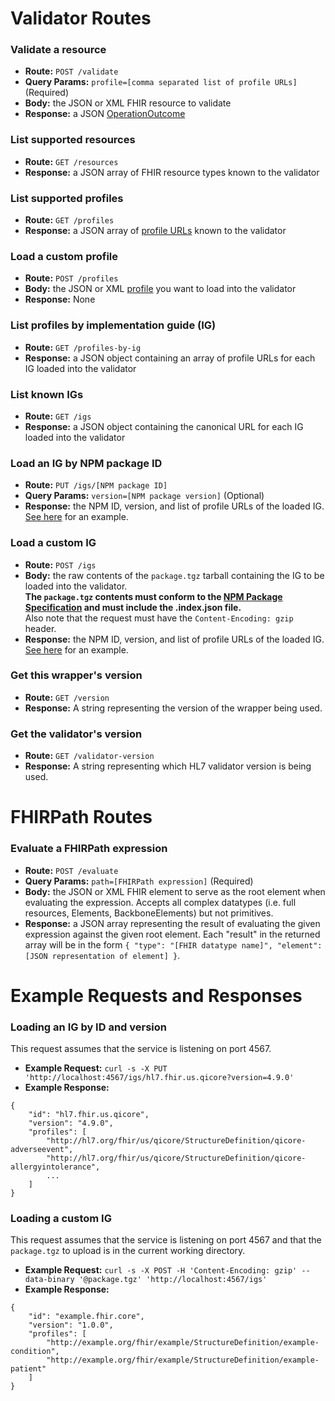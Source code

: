 # Validator Routes

### Validate a resource
- **Route:**
`POST /validate`
- **Query Params:**
`profile=[comma separated list of profile URLs]` (Required)
- **Body:**
the JSON or XML FHIR resource to validate
- **Response:**
a JSON [OperationOutcome](https://www.hl7.org/fhir/operationoutcome.html)

### List supported resources
- **Route:**
`GET /resources`
- **Response:**
a JSON array of FHIR resource types known to the validator

### List supported profiles
- **Route:**
`GET /profiles`
- **Response:**
a JSON array of [profile URLs](http://www.hl7.org/fhir/structuredefinition-definitions.html#StructureDefinition.url) known to the validator

### Load a custom profile
- **Route:**
`POST /profiles`
- **Body:**
the JSON or XML [profile](http://www.hl7.org/fhir/structuredefinition.html) you want to load into the validator
- **Response:**
None

### List profiles by implementation guide (IG)
- **Route:**
`GET /profiles-by-ig`
- **Response:**
a JSON object containing an array of profile URLs for each IG loaded into the validator

### List known IGs
- **Route:**
`GET /igs`
- **Response:**
a JSON object containing the canonical URL for each IG loaded into the validator

### Load an IG by NPM package ID
- **Route:**
`PUT /igs/[NPM package ID]`
- **Query Params:**
`version=[NPM package version]` (Optional)
- **Response:**
the NPM ID, version, and list of profile URLs of the loaded IG. [See here](#loading-an-ig-by-id-and-version) for an example.

### Load a custom IG
- **Route:**
`POST /igs`
- **Body:**
the raw contents of the `package.tgz` tarball containing the IG to be loaded into the validator.  
**The `package.tgz` contents must conform to the [NPM Package Specification](https://confluence.hl7.org/display/FHIR/NPM+Package+Specification)
and must include the .index.json file.**  
Also note that the request must have the `Content-Encoding: gzip` header.
- **Response:**
the NPM ID, version, and list of profile URLs of the loaded IG. [See here](#loading-a-custom-ig) for an example.

### Get this wrapper's version
- **Route:**
`GET /version`
- **Response:**
A string representing the version of the wrapper being used.

### Get the validator's version
- **Route:**
`GET /validator-version`
- **Response:**
A string representing which HL7 validator version is being used.

# FHIRPath Routes

### Evaluate a FHIRPath expression
- **Route:**
`POST /evaluate`
- **Query Params:**
`path=[FHIRPath expression]` (Required)
- **Body:**
the JSON or XML FHIR element to serve as the root element when evaluating the expression. Accepts all
complex datatypes (i.e. full resources, Elements, BackboneElements) but not primitives.
- **Response:**
a JSON array representing the result of evaluating the given expression against the given root element.
Each "result" in the returned array will be in the form
`{ "type": "[FHIR datatype name]", "element": [JSON representation of element] }`.

# Example Requests and Responses

### Loading an IG by ID and version
This request assumes that the service is listening on port 4567.

- **Example Request:**
`curl -s -X PUT 'http://localhost:4567/igs/hl7.fhir.us.qicore?version=4.9.0'`
- **Example Response:**
```
{
    "id": "hl7.fhir.us.qicore",
    "version": "4.9.0",
    "profiles": [
        "http://hl7.org/fhir/us/qicore/StructureDefinition/qicore-adverseevent",
        "http://hl7.org/fhir/us/qicore/StructureDefinition/qicore-allergyintolerance",
        ...
    ]
}
```

### Loading a custom IG
This request assumes that the service is listening on port 4567 and that the `package.tgz` to upload is
in the current working directory.

- **Example Request:**
`curl -s -X POST -H 'Content-Encoding: gzip' --data-binary '@package.tgz' 'http://localhost:4567/igs'`
- **Example Response:**
```
{
    "id": "example.fhir.core",
    "version": "1.0.0",
    "profiles": [
        "http://example.org/fhir/example/StructureDefinition/example-condition",
        "http://example.org/fhir/example/StructureDefinition/example-patient"
    ]
}
```
